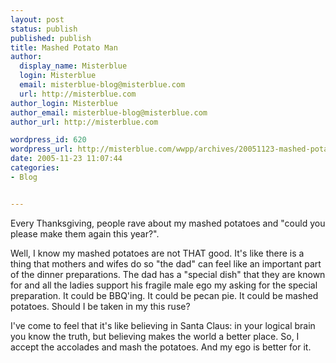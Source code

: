 ```yaml
---
layout: post
status: publish
published: publish
title: Mashed Potato Man
author:
  display_name: Misterblue
  login: Misterblue
  email: misterblue-blog@misterblue.com
  url: http://misterblue.com
author_login: Misterblue
author_email: misterblue-blog@misterblue.com
author_url: http://misterblue.com

wordpress_id: 620
wordpress_url: http://misterblue.com/wwpp/archives/20051123-mashed-potato-man
date: 2005-11-23 11:07:44
categories:
- Blog


---
```

<p>
Every Thanksgiving, people rave about my mashed potatoes and "could you please make them again this year?".
</p>
<p>
Well, I know my mashed potatoes are not THAT good.
It's like there is a thing that mothers and wifes do so "the dad"  can feel like
an important part of the dinner preparations.
The dad has a "special dish" that they are known for and all the ladies
support his fragile male ego my asking for the special preparation.
It could be BBQ'ing.  It could be pecan pie.  It could be mashed potatoes.
Should I be taken in my this ruse?
</p>
<p>
I've come to feel that it's like believing in Santa Claus: 
in your logical brain you know the truth, but
believing makes the world a better place.
So, I accept the accolades and mash the potatoes.
And my ego is better for it.
</p>
